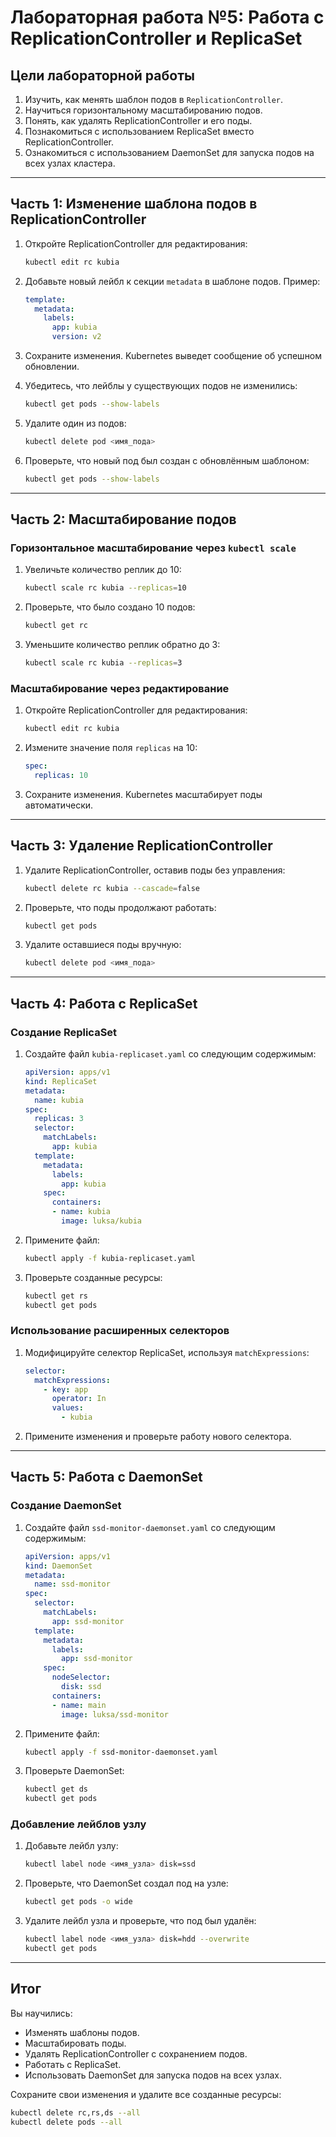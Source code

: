 # Лабораторная работа №5: Работа с ReplicationController и ReplicaSet

## Цели лабораторной работы

1. Изучить, как менять шаблон подов в `ReplicationController`.
2. Научиться горизонтальному масштабированию подов.
3. Понять, как удалять ReplicationController и его поды.
4. Познакомиться с использованием ReplicaSet вместо ReplicationController.
5. Ознакомиться с использованием DaemonSet для запуска подов на всех узлах кластера.

---

## Часть 1: Изменение шаблона подов в ReplicationController

1. Откройте ReplicationController для редактирования:

    ```bash
    kubectl edit rc kubia
    ```

2. Добавьте новый лейбл к секции `metadata` в шаблоне подов. Пример:

    ```yaml
    template:
      metadata:
        labels:
          app: kubia
          version: v2
    ```

3. Сохраните изменения. Kubernetes выведет сообщение об успешном обновлении.

4. Убедитесь, что лейблы у существующих подов не изменились:

    ```bash
    kubectl get pods --show-labels
    ```

5. Удалите один из подов:

    ```bash
    kubectl delete pod <имя_пода>
    ```

6. Проверьте, что новый под был создан с обновлённым шаблоном:

    ```bash
    kubectl get pods --show-labels
    ```

---

## Часть 2: Масштабирование подов

### Горизонтальное масштабирование через `kubectl scale`

1. Увеличьте количество реплик до 10:

    ```bash
    kubectl scale rc kubia --replicas=10
    ```

2. Проверьте, что было создано 10 подов:

    ```bash
    kubectl get rc
    ```

3. Уменьшите количество реплик обратно до 3:

    ```bash
    kubectl scale rc kubia --replicas=3
    ```

### Масштабирование через редактирование

1. Откройте ReplicationController для редактирования:

    ```bash
    kubectl edit rc kubia
    ```

2. Измените значение поля `replicas` на 10:

    ```yaml
    spec:
      replicas: 10
    ```

3. Сохраните изменения. Kubernetes масштабирует поды автоматически.

---

## Часть 3: Удаление ReplicationController

1. Удалите ReplicationController, оставив поды без управления:

    ```bash
    kubectl delete rc kubia --cascade=false
    ```

2. Проверьте, что поды продолжают работать:

    ```bash
    kubectl get pods
    ```

3. Удалите оставшиеся поды вручную:

    ```bash
    kubectl delete pod <имя_пода>
    ```

---

## Часть 4: Работа с ReplicaSet

### Создание ReplicaSet

1. Создайте файл `kubia-replicaset.yaml` со следующим содержимым:

    ```yaml
    apiVersion: apps/v1
    kind: ReplicaSet
    metadata:
      name: kubia
    spec:
      replicas: 3
      selector:
        matchLabels:
          app: kubia
      template:
        metadata:
          labels:
            app: kubia
        spec:
          containers:
          - name: kubia
            image: luksa/kubia
    ```

2. Примените файл:

    ```bash
    kubectl apply -f kubia-replicaset.yaml
    ```

3. Проверьте созданные ресурсы:

    ```bash
    kubectl get rs
    kubectl get pods
    ```

### Использование расширенных селекторов

1. Модифицируйте селектор ReplicaSet, используя `matchExpressions`:

    ```yaml
    selector:
      matchExpressions:
        - key: app
          operator: In
          values:
            - kubia
    ```

2. Примените изменения и проверьте работу нового селектора.

---

## Часть 5: Работа с DaemonSet

### Создание DaemonSet

1. Создайте файл `ssd-monitor-daemonset.yaml` со следующим содержимым:

    ```yaml
    apiVersion: apps/v1
    kind: DaemonSet
    metadata:
      name: ssd-monitor
    spec:
      selector:
        matchLabels:
          app: ssd-monitor
      template:
        metadata:
          labels:
            app: ssd-monitor
        spec:
          nodeSelector:
            disk: ssd
          containers:
          - name: main
            image: luksa/ssd-monitor
    ```

2. Примените файл:

    ```bash
    kubectl apply -f ssd-monitor-daemonset.yaml
    ```

3. Проверьте DaemonSet:

    ```bash
    kubectl get ds
    kubectl get pods
    ```

### Добавление лейблов узлу

1. Добавьте лейбл узлу:

    ```bash
    kubectl label node <имя_узла> disk=ssd
    ```

2. Проверьте, что DaemonSet создал под на узле:

    ```bash
    kubectl get pods -o wide
    ```

3. Удалите лейбл узла и проверьте, что под был удалён:

    ```bash
    kubectl label node <имя_узла> disk=hdd --overwrite
    kubectl get pods
    ```

---

## Итог

Вы научились:
- Изменять шаблоны подов.
- Масштабировать поды.
- Удалять ReplicationController с сохранением подов.
- Работать с ReplicaSet.
- Использовать DaemonSet для запуска подов на всех узлах.

Сохраните свои изменения и удалите все созданные ресурсы:

```bash
kubectl delete rc,rs,ds --all
kubectl delete pods --all
```